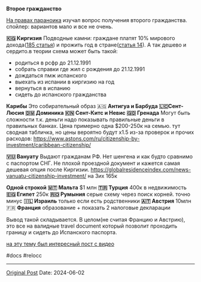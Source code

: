 **Второе гражданство**

[На правах параноика](1456.md) изучал вопрос получения второго гражданства. спойлер: вариантов мало и все не очень.

**🇰🇬 Киргизия**
Подводные камни: граждане платят 10% мирового дохода([185 статья](https://sti.gov.kg/stsStorage/websti/2023/10/24/stidocument_891c822e-d920-470c-a516-6f07e1efcde9.pdf))  и прожить год в стране([статья 14](https://cbd.minjust.gov.kg/202103/edition/1272039/ru)). А так дешево и сердито.в теории схема может быть такой:
- родиться в рсфр  до 21.12.1991
- собрать справки где жил с рождения до 21.12.1991
- дождаться пмж испанского
- выехать из испании в киргизию на год
- вернуться в испанию
- сидеть до испанского гражданства

**Карибы**
Это собирательный образ 
🇦🇬 **Антигуа и Барбуда
🇱🇨Сент-Люсия
🇩🇲 Доминика
🇰🇳 Сент-Китс и Невис
🇬🇩 Гренада**
Могут быть сложности т.к. деньги надо показывать правильные деньги в правильных банках. Цена примерно одна $200-250к на семью. тут сводная табличка, но цены вероятно будут х1.5 из-за проверок и прочих расходов: https://www.astons.com/ru/citizenship-by-investment/caribbean-citizenship/

**🇻🇺 Вануату**
Выдают гражданам РФ. Нет шенгена и как будто сравнимо с паспортом СНГ. Не плохой проездной документ и кажется самая дешевая опция после Киргизии.
https://globalresidenceindex.com/news-vanuatu-citizenship-investment/ на 3их 165к

**Одной строкой**
**🇲🇹 Мальта** $1 млн
**🇹🇷 Турция** 400к в недвижимость
**🇪🇬 Египет** 250к
**🇷🇴 Румыния** серые схему через поиск корней. точно минус
**🇮🇱 Израиль** только если есть родственники
**🇦🇹 Австрия** 10млн
🇫🇷 **Франция** образование + показать 2 налоговые декларации

Вывод такой складывается. В целом(не считая Францию и Австрию), это все на валидные travel document который позволит проходить границу и сидеть до Испанского паспорта.

[на эту тему был интересный пост с видео](https://t.me/eumoney/1585)

#docs #relocc

---
[Original Post](https://t.me/lev2tarragona/2260)
Date: 2024-06-02
